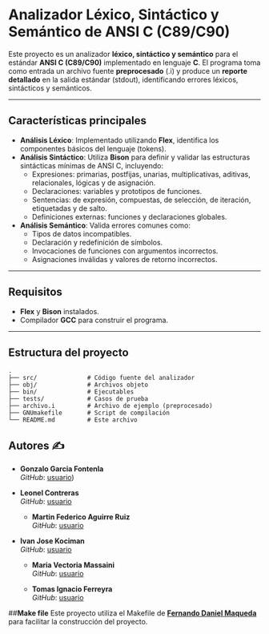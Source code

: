 # Analizador Léxico, Sintáctico y Semántico de ANSI C (C89/C90)

Este proyecto es un analizador **léxico, sintáctico y semántico** para el estándar **ANSI C (C89/C90)** implementado en lenguaje **C**. El programa toma como entrada un archivo fuente **preprocesado** (.i) y produce un **reporte detallado** en la salida estándar (stdout), identificando errores léxicos, sintácticos y semánticos.

---

## **Características principales**
- **Análisis Léxico**: Implementado utilizando **Flex**, identifica los componentes básicos del lenguaje (tokens).
- **Análisis Sintáctico**: Utiliza **Bison** para definir y validar las estructuras sintácticas mínimas de ANSI C, incluyendo:
  - Expresiones: primarias, postfijas, unarias, multiplicativas, aditivas, relacionales, lógicas y de asignación.
  - Declaraciones: variables y prototipos de funciones.
  - Sentencias: de expresión, compuestas, de selección, de iteración, etiquetadas y de salto.
  - Definiciones externas: funciones y declaraciones globales.
- **Análisis Semántico**: Valida errores comunes como:
  - Tipos de datos incompatibles.
  - Declaración y redefinición de símbolos.
  - Invocaciones de funciones con argumentos incorrectos.
  - Asignaciones inválidas y valores de retorno incorrectos.

---

## **Requisitos**
- **Flex** y **Bison** instalados.
- Compilador **GCC** para construir el programa.

---

## **Estructura del proyecto**
```plaintext
.
├── src/              # Código fuente del analizador
├── obj/              # Archivos objeto
├── bin/              # Ejecutables
├── tests/            # Casos de prueba
├── archivo.i         # Archivo de ejemplo (preprocesado)
├── GNUmakefile       # Script de compilación
└── README.md         # Este archivo
```
## **Autores ✍️**

- **Gonzalo Garcia Fontenla**    
  *GitHub*: [usuario](https://github.com/GonGarciaFontenla))  

- **Leonel Contreras**   
  *GitHub*: [usuario](https://github.com/LeonelArianContreras)

  - **Martin Federico Aguirre Ruiz**   
  *GitHub*: [usuario](https://github.com/martinAguirreRuiz)

- **Ivan Jose Kociman**   
  *GitHub*: [usuario](https://github.com/ikociman)

  - **Maria Vectoria Massaini**   
  *GitHub*: [usuario](https://github.com/victoriamass)

  - **Tomas Ignacio Ferreyra**   
  *GitHub*: [usuario](https://github.com/TomasIFerreyra)

##**Make file**
Este proyecto utiliza el Makefile de [**Fernando Daniel Maqueda**](https://github.com/fernandodanielmaqueda) para facilitar la construcción del proyecto.  
